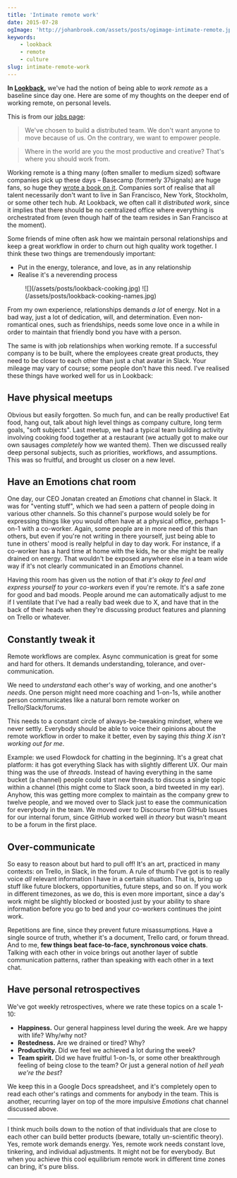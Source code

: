 ```yaml
---
title: 'Intimate remote work'
date: 2015-07-28
ogImage: 'http://johanbrook.com/assets/posts/ogimage-intimate-remote.jpg'
keywords:
    - lookback
    - remote
    - culture
slug: intimate-remote-work
---
```

 
**In [Lookback](http://lookback.io),** we've had the notion of being able to *work remote* as a baseline since day one. Here are some of my thoughts on the deeper end of working remote, on personal levels.

This is from our [jobs page](http://lookback.io/jobs):

> We've chosen to build a distributed team. We don't want anyone to move because of us. On the contrary, we want to empower people.

> Where in the world are you the most productive and creative? That's where you should work from.

Working remote is a thing many (often smaller to medium sized) software companies pick up these days – Basecamp (formerly 37signals) are huge fans, so huge they [wrote a book on it](http://37signals.com/remote/). Companies sort of realise that all talent necessarily don't want to live in San Francisco, New York, Stockholm, or some other tech hub. At Lookback, we often call it *distributed work*, since it implies that there should be no centralized office where everything is orchestrated from (even though half of the team resides in San Francisco at the moment).

Some friends of mine often ask how we maintain personal relationships and keep a great workflow in order to churn out high quality work together. I think these two things are tremendously important:

- Put in the energy, tolerance, and love, as in any relationship
- Realise it's a neverending process

<figure class="image--full image--hover">
  ![](/assets/posts/lookback-cooking.jpg)
  ![](/assets/posts/lookback-cooking-names.jpg)
</figure>

From my own experience, relationships demands *a lot* of energy. Not in a bad way, just a lot of dedication, will, and determination. Even non-romantical ones, such as friendships, needs some love once in a while in order to maintain that friendly bond you have with a person.

The same is with job relationships when working remote. If a successful company is to be built, where the employees create great products, they need to be closer to each other than just a chat avatar in Slack. Your mileage may vary of course; some people don't have this need. I've realised these things have worked well for us in Lookback:

## Have physical meetups

Obvious but easily forgotten. So much fun, and can be really productive! Eat food, hang out, talk about high level things as company culture, long term goals, "soft subjects". Last meetup, we had a typical team building activity involving cooking food together at a restaurant (we actually got to make our own sausages *completely* how we wanted them). Then we discussed really deep personal subjects, such as priorities, workflows, and assumptions. This was so fruitful, and brought us closer on a new level.

## Have an Emotions chat room

One day, our CEO Jonatan created an *Emotions* chat channel in Slack. It was for "venting stuff", which we had seen a pattern of people doing in various other channels. So this channel's purpose would solely be for expressing things like you would often have at a physical office, perhaps 1-on-1 with a co-worker. Again, some people are in more need of this than others, but even if you're not writing in there yourself, just being able to tune in others' mood is really helpful in day to day work. For instance, if a co-worker has a hard time at home with the kids, he or she might be really drained on energy. That wouldn't be exposed anywhere else in a team wide way if it's not clearly communicated in an *Emotions* channel.

Having this room has given us the notion of that *it's okay to feel and express yourself to your co-workers* even if you're remote. It's a safe zone for good and bad moods. People around me can automatically adjust to me if I ventilate that I've had a really bad week due to X, and have that in the back of their heads when they're discussing product features and planning on Trello or whatever.

## Constantly tweak it

Remote workflows are complex. Async communication is great for some and hard for others. It demands understanding, tolerance, and over-communication.

We need to *understand* each other's way of working, and one another's *needs*. One person might need more coaching and 1-on-1s, while another person communicates like a natural born remote worker on Trello/Slack/forums.

This needs to a constant circle of always-be-tweaking mindset, where we never settly. Everybody should be able to voice their opinions about the remote workflow in order to make it better, even by saying *this thing X isn't working out for me*.

Example: we used Flowdock for chatting in the beginning. It's a great chat platform: it has got everything Slack has with slightly different UX. Our main thing was the use of *threads*. Instead of having everything in the same bucket (a channel) people could start new threads to discuss a single topic within a channel (this might come to Slack soon, a bird tweeted in my ear). Anyhow, this was getting more complex to maintain as the company grew to twelve people, and we moved over to Slack just to ease the communication for everybody in the team. We moved over to Discourse from GitHub Issues for our internal forum, since GitHub worked well *in theory* but wasn't meant to be a forum in the first place.

## Over-communicate

So easy to reason about but hard to pull off! It's an art, practiced in many contexts: on Trello, in Slack, in the forum. A rule of thumb I've got is to really voice *all* relevant information I have in a certain situation. That is, bring up stuff like future blockers, opportunities, future steps, and so on. If you work in different timezones, as we do, this is even more important, since a day's work might be slightly blocked or boosted just by your ability to share information before you go to bed and your co-workers continues the joint work. 

Repetitions are fine, since they prevent future misassumptions. Have a single source of truth, whether it's a document, Trello card, or forum thread. And to me, **few things beat face-to-face, synchronous voice chats**. Talking with each other in voice brings out another layer of subtle communication patterns, rather than speaking with each other in a text chat.

## Have personal retrospectives

We've got weekly retrospectives, where we rate these topics on a scale 1-10:

- **Happiness.** Our general happiness level during the week. Are we happy with life? Why/why not?
- **Restedness.** Are we drained or tired? Why?
- **Productivity.** Did we feel we achieved a lot during the week?
- **Team spirit.** Did we have fruitful 1-on-1s, or some other breakthrough feeling of being close to the team? Or just a general notion of *hell yeah we're the best*?

We keep this in a Google Docs spreadsheet, and it's completely open to read each other's ratings and comments for anybody in the team. This is another, recurring layer on top of the more impulsive *Emotions* chat channel discussed above. 

***

I think much boils down to the notion of that individuals that are close to each other can build better products (beware, totally un-scientific theory). Yes, remote work demands energy. Yes, remote work needs constant love, tinkering, and individual adjustments. It might not be for everybody. But when you achieve this cool equilibrium remote work in different time zones can bring, it's pure bliss.
